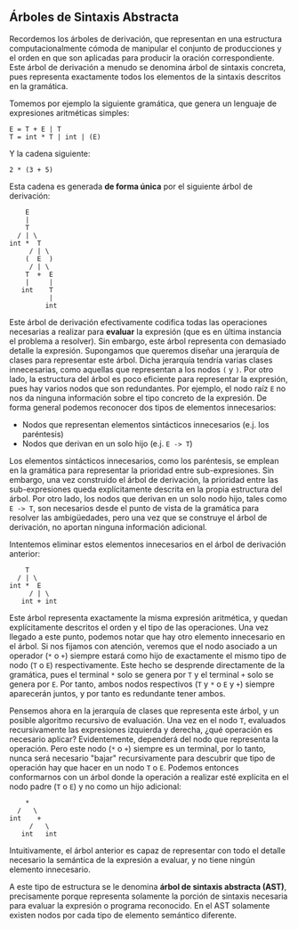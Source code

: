 ## Árboles de Sintaxis Abstracta

Recordemos los árboles de derivación, que representan en una estructura computacionalmente cómoda de manipular el conjunto de producciones y el orden en que son aplicadas para producir la oración correspondiente. Este árbol de derivación a menudo se denomina árbol de sintaxis concreta, pues representa exactamente todos los elementos de la sintaxis descritos en la gramática.

Tomemos por ejemplo la siguiente gramática, que genera un lenguaje de expresiones aritméticas simples:

    E = T + E | T
    T = int * T | int | (E)

Y la cadena siguiente:

    2 * (3 + 5)

Esta cadena es generada **de forma única** por el siguiente árbol de derivación:

        E
        |
        T
      / | \
    int *  T
         / | \
        (  E  )
         / | \
        T  +  E
        |     |
       int    T
              |
             int

Este árbol de derivación efectivamente codifica todas las operaciones necesarias a realizar para **evaluar** la expresión (que es en última instancia el problema a resolver). Sin embargo, este árbol representa con demasiado detalle la expresión. Supongamos que queremos diseñar una jerarquía de clases para representar este árbol. Dicha jerarquía tendría varias clases innecesarias, como aquellas que representan a los nodos `(` y `)`. Por otro lado, la estructura del árbol es poco eficiente para representar la expresión, pues hay varios nodos que son redundantes. Por ejemplo, el nodo raíz `E` no nos da ninguna información sobre el tipo concreto de la expresión. De forma general podemos reconocer dos tipos de elementos innecesarios:

* Nodos que representan elementos sintácticos innecesarios (e.j. los paréntesis)
* Nodos que derivan en un solo hijo (e.j. `E -> T`)

Los elementos sintácticos innecesarios, como los paréntesis, se emplean en la gramática para representar la prioridad entre sub-expresiones. Sin embargo, una vez construído el árbol de derivación, la prioridad entre las sub-expresiones queda explícitamente descrita en la propia estructura del árbol. Por otro lado, los nodos que derivan en un solo nodo hijo, tales como `E -> T`, son necesarios desde el punto de vista de la gramática para resolver las ambigüedades, pero una vez que se construye el árbol de derivación, no aportan ninguna información adicional.

Intentemos eliminar estos elementos innecesarios en el árbol de derivación anterior:

        T
      / | \
    int *  E
         / | \
       int + int

Este árbol representa exactamente la misma expresión aritmética, y quedan explícitamente descritos el orden y el tipo de las operaciones. Una vez llegado a este punto, podemos notar que hay otro elemento innecesario en el árbol. Si nos fijamos con atención, veremos que el nodo asociado a un operador (`*` o `+`) siempre estará como hijo de exactamente el mismo tipo de nodo (`T` o `E`) respectivamente. Este hecho se desprende directamente de la gramática, pues el terminal `*` solo se genera por `T` y el terminal `+` solo se genera por `E`. Por tanto, ambos nodos respectivos (`T` y `*` o `E` y `+`) siempre aparecerán juntos, y por tanto es redundante tener ambos.

Pensemos ahora en la jerarquía de clases que representa este árbol, y un posible algoritmo recursivo de evaluación. Una vez en el nodo `T`, evaluados recursivamente las expresiones izquierda y derecha, ¿qué operación es necesario aplicar? Evidentemente, dependerá del nodo que representa la operación. Pero este nodo (`*` o `+`) siempre es un terminal, por lo tanto, nunca será necesario "bajar" recursivamente para descubrir que tipo de operación hay que hacer en un nodo `T` o `E`. Podemos entonces conformarnos con un árbol donde la operación a realizar esté explícita en el nodo padre (`T` o `E`) y no como un hijo adicional:

        *
      /   \
    int    +
         /   \
       int   int

Intuitivamente, el árbol anterior es capaz de representar con todo el detalle necesario la semántica de la expresión a evaluar, y no tiene ningún elemento innecesario.

A este tipo de estructura se le denomina **árbol de sintaxis abstracta (AST)**, precisamente porque representa solamente la porción de sintaxis necesaria para evaluar la expresión o programa reconocido. En el AST solamente existen nodos por cada tipo de elemento semántico diferente.